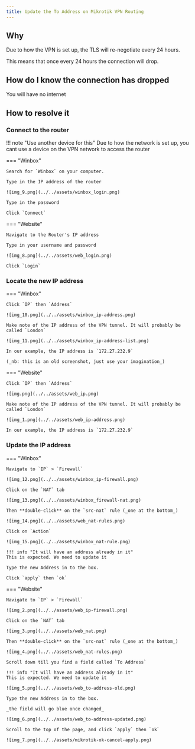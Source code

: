 ```yaml
---
title: Update the To Address on Mikrotik VPN Routing
---
```


## Why

Due to how the VPN is set up, the TLS will re-negotiate every 24 hours.

This means that once every 24 hours the connection will drop.

## How do I know the connection has dropped

You will have no internet

## How to resolve it

### Connect to the router

!!! note "Use another device for this"
    Due to how the network is set up, you cant use a device on the VPN network to access the router

=== "Winbox"

    Search for `Winbox` on your computer.

    Type in the IP address of the router

    ![img_9.png](../../assets/winbox_login.png)

    Type in the password

    Click `Connect`

=== "Website"

    Navigate to the Router's IP address

    Type in your username and password

    ![img_8.png](../../assets/web_login.png)

    Click `Login`

### Locate the new IP address

=== "Winbox"

    Click `IP` then `Address`

    ![img_10.png](../../assets/winbox_ip-address.png)

    Make note of the IP address of the VPN tunnel. It will probably be called `London`

    ![img_11.png](../../assets/winbox_ip-address-list.png)

    In our example, the IP address is `172.27.232.9`

    (_nb: this is an old screenshot, just use your imagination_)

=== "Website"

    Click `IP` then `Address`

    ![img.png](../../assets/web_ip.png)

    Make note of the IP address of the VPN tunnel. It will probably be called `London`

    ![img_1.png](../../assets/web_ip-address.png)

    In our example, the IP address is `172.27.232.9`

### Update the IP address

=== "Winbox"

    Navigate to `IP` > `Firewall`

    ![img_12.png](../../assets/winbox_ip-firewall.png)

    Click on the `NAT` tab

    ![img_13.png](../../assets/winbox_firewall-nat.png)

    Then **double-click** on the `src-nat` rule (_one at the bottom_)

    ![img_14.png](../../assets/web_nat-rules.png)

    Click on `Action`

    ![img_15.png](../../assets/winbox_nat-rule.png)

    !!! info "It will have an address already in it"
    This is expected. We need to update it

    Type the new Address in to the box.

    Click `apply` then `ok`

=== "Website"

    Navigate to `IP` > `Firewall`

    ![img_2.png](../../assets/web_ip-firewall.png)

    Click on the `NAT` tab

    ![img_3.png](../../assets/web_nat.png)

    Then **double-click** on the `src-nat` rule (_one at the bottom_)

    ![img_4.png](../../assets/web_nat-rules.png)

    Scroll down till you find a field called `To Address`

    !!! info "It will have an address already in it"
    This is expected. We need to update it

    ![img_5.png](../../assets/web_to-address-old.png)

    Type the new Address in to the box.

    _the field will go blue once changed_

    ![img_6.png](../../assets/web_to-address-updated.png)

    Scroll to the top of the page, and click `apply` then `ok`

    ![img_7.png](../../assets/mikrotik-ok-cancel-apply.png)
